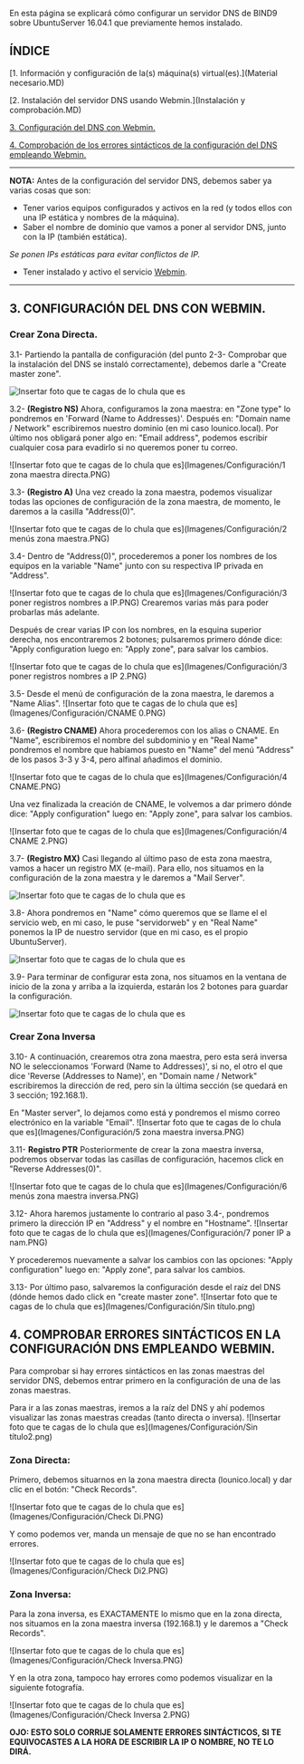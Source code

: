 En esta página se explicará cómo configurar un servidor DNS de BIND9 sobre UbuntuServer 16.04.1 que previamente hemos instalado.

## ÍNDICE
[1. Información y configuración de la(s) máquina(s) virtual(es).](Material necesario.MD)

[2. Instalación del servidor DNS usando Webmin.](Instalación y comprobación.MD)

[3. Configuración del DNS con Webmin.](README.md)

[4. Comprobación de los errores sintácticos de la configuración del DNS empleando Webmin.](README.md)


___

**NOTA:** Antes de la configuración del servidor DNS, debemos saber ya varias cosas que son:
* Tener varios equipos configurados y activos en la red (y todos ellos con una IP estática y nombres de la máquina).
* Saber el nombre de dominio que vamos a poner al servidor DNS, junto con la IP (también estática).

_Se ponen IPs estáticas para evitar conflictos de IP._
* Tener instalado y activo el servicio [Webmin](http://www.webmin.com/deb.html).

___
  
 
## 3. CONFIGURACIÓN DEL DNS CON WEBMIN.

### Crear Zona Directa.

   3.1- Partiendo la pantalla de configuración (del punto 2-3- Comprobar que la instalación del DNS se instaló correctamente), debemos darle a "Create master zone".
   
   ![Insertar foto que te cagas de lo chula que es](Imagenes/Configuración/zonas.PNG)

   3.2- **(Registro NS)** Ahora, configuramos la zona maestra: en "Zone type" lo pondremos en 'Forward (Name to Addresses)'. Después en: "Domain name / Network" escribiremos nuestro dominio (en mi caso lounico.local). Por último nos obligará poner algo en: "Email address", podemos escribir cualquier cosa para evadirlo si no queremos poner tu correo.
 

   ![Insertar foto que te cagas de lo chula que es](Imagenes/Configuración/1 zona maestra directa.PNG)
  
   3.3- **(Registro A)** Una vez creado la zona maestra, podemos visualizar todas las opciones de configuración de la zona maestra, de momento, le daremos a la casilla "Address(0)".
   
  ![Insertar foto que te cagas de lo chula que es](Imagenes/Configuración/2 menús zona maestra.PNG)

   3.4- Dentro de "Address(0)", procederemos a poner los nombres de los equipos en la variable "Name" junto con su respectiva IP privada en "Address".
   
  ![Insertar foto que te cagas de lo chula que es](Imagenes/Configuración/3 poner registros nombres a IP.PNG)
   Crearemos varias más para poder probarlas más adelante.

Después de crear varias IP con los nombres, en la esquina superior derecha, nos encontraremos 2 botones; pulsaremos primero dónde dice: "Apply configuration luego en: "Apply zone", para salvar los cambios.

   ![Insertar foto que te cagas de lo chula que es](Imagenes/Configuración/3 poner registros nombres a IP 2.PNG)
   
   3.5- Desde el menú de configuración de la zona maestra, le daremos a "Name Alias".
            ![Insertar foto que te cagas de lo chula que es](Imagenes/Configuración/CNAME 0.PNG)
   
   3.6- **(Registro CNAME)** Ahora procederemos con los alias o CNAME. En "Name", escribiremos el nombre del subdominio y en "Real Name" pondremos el nombre que habíamos puesto en "Name" del menú "Address" de los pasos 3-3 y 3-4, pero alfinal añadimos el dominio.
 
   ![Insertar foto que te cagas de lo chula que es](Imagenes/Configuración/4 CNAME.PNG)
   
   Una vez finalizada la creación de CNAME, le volvemos a dar primero dónde dice: "Apply configuration" luego en: "Apply zone", para salvar los cambios.
 
![Insertar foto que te cagas de lo chula que es](Imagenes/Configuración/4 CNAME 2.PNG)

   3.7- **(Registro MX)** Casi llegando al último paso de esta zona maestra, vamos a hacer un registro MX (e-mail). Para ello, nos situamos en la configuración de la zona maestra y le daremos a "Mail Server".
   
   ![Insertar foto que te cagas de lo chula que es](Imagenes/Configuración/mailserver.PNG)

   3.8- Ahora pondremos en "Name" cómo queremos que se llame el el servicio web, en mi caso, le puse "servidorweb" y en "Real Name" ponemos la IP de nuestro servidor (que en mi caso, es el propio UbuntuServer).
    
   ![Insertar foto que te cagas de lo chula que es](Imagenes/Configuración/Capturaq9w48209432.PNG)


   3.9- Para terminar de configurar esta zona, nos situamos en la ventana de inicio de la zona y arriba a la izquierda, estarán los 2 botones para guardar la configuración.
   
  ![Insertar foto que te cagas de lo chula que es](Imagenes/Configuración/direc.png)
  
### Crear Zona Inversa

   3.10- A continuación, crearemos otra zona maestra, pero esta será inversa NO le seleccionamos 'Forward (Name to Addresses)', si no, el otro el que dice 'Reverse (Addresses to Name)', en "Domain name / Network" escribiremos la dirección de red, pero sin la última sección (se quedará en 3 sección; 192.168.1).
 
 En "Master server", lo dejamos como está y pondremos el mismo correo electrónico en la variable "Email". 
   ![Insertar foto que te cagas de lo chula que es](Imagenes/Configuración/5 zona maestra inversa.PNG)
  
   3.11- **Registro PTR** Posteriormente de crear la zona maestra inversa, podremos observar todas las casillas de configuración, hacemos click en "Reverse Addresses(0)".
   
   ![Insertar foto que te cagas de lo chula que es](Imagenes/Configuración/6 menús zona maestra inversa.PNG)
   
   3.12- Ahora haremos justamente lo contrario al paso 3.4-, pondremos primero la dirección IP en "Address" y el nombre en "Hostname".
 ![Insertar foto que te cagas de lo chula que es](Imagenes/Configuración/7 poner IP a nam.PNG)
 
 Y procederemos nuevamente a salvar los cambios con las opciones: "Apply configuration" luego en: "Apply zone", para salvar los cambios.
   
   3.13- Por último paso, salvaremos la configuración desde el raíz del DNS (dónde hemos dado click en "create master zone".
    ![Insertar foto que te cagas de lo chula que es](Imagenes/Configuración/Sin título.png)
   
   
  
## 4. COMPROBAR ERRORES SINTÁCTICOS EN LA CONFIGURACIÓN DNS EMPLEANDO WEBMIN.

Para comprobar si hay errores sintácticos en las zonas maestras del servidor DNS, debemos entrar primero en la configuración de una de las zonas maestras.

Para ir a las zonas maestras, iremos a la raíz del DNS y ahí podemos visualizar las zonas maestras creadas (tanto directa o inversa).
    ![Insertar foto que te cagas de lo chula que es](Imagenes/Configuración/Sin título2.png)

### Zona Directa:

Primero, debemos situarnos en la zona maestra directa (lounico.local) y dar clic en el botón: "Check Records".

   ![Insertar foto que te cagas de lo chula que es](Imagenes/Configuración/Check Di.PNG)

Y como podemos ver, manda un mensaje de que no se han encontrado errores.

   ![Insertar foto que te cagas de lo chula que es](Imagenes/Configuración/Check Di2.PNG)

### Zona Inversa:

Para la zona inversa, es EXACTAMENTE lo mismo que en la zona directa, nos situamos en la zona maestra inversa (192.168.1) y le daremos a "Check Records".

  ![Insertar foto que te cagas de lo chula que es](Imagenes/Configuración/Check Inversa.PNG)
  
  Y en la otra zona, tampoco hay errores como podemos visualizar en la siguiente fotografía.
  
  ![Insertar foto que te cagas de lo chula que es](Imagenes/Configuración/Check Inversa 2.PNG)
  
  **OJO: ESTO SOLO CORRIJE SOLAMENTE ERRORES SINTÁCTICOS, SI TE EQUIVOCASTES A LA HORA DE ESCRIBIR LA IP O NOMBRE, NO TE LO DIRÁ.**
